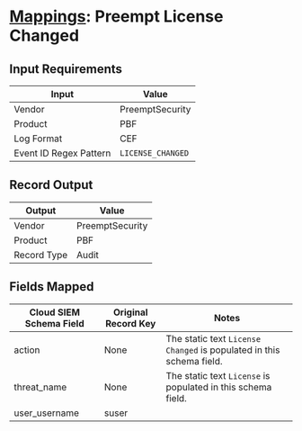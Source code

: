# [Mappings](README.md): Preempt License Changed

## Input Requirements

|Input|Value|
|-----|-----|
|Vendor|PreemptSecurity|
|Product|PBF|
|Log Format|CEF|
|Event ID Regex Pattern|`LICENSE_CHANGED`|

## Record Output

|Output|Value|
|------|-----|
|Vendor|PreemptSecurity|
|Product|PBF|
|Record Type|Audit|

## Fields Mapped

|Cloud SIEM Schema Field|Original Record Key|Notes|
|-----------------------|-------------------|-----|
|action|None|The static text `License Changed` is populated in this schema field.|
|threat_name|None|The static text `License` is populated in this schema field.|
|user_username|suser||

